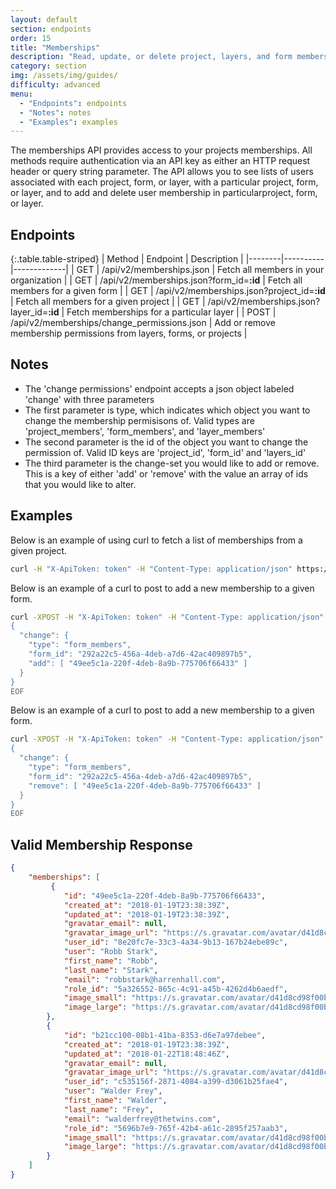 ```yaml
---
layout: default
section: endpoints
order: 15
title: "Memberships"
description: "Read, update, or delete project, layers, and form memberships"
category: section
img: /assets/img/guides/
difficulty: advanced
menu:
  - "Endpoints": endpoints
  - "Notes": notes
  - "Examples": examples
---
```


The memberships API provides access to your projects memberships. All methods require authentication via an API key as either an HTTP request header or query string parameter. The API allows you to see lists of users associated with each project, form, or layer, with a particular project, form, or layer, and to add and delete user membership in particularproject, form, or layer.

## Endpoints

{:.table.table-striped}
| Method | Endpoint | Description |
|--------|----------|-------------|
| GET | /api/v2/memberships.json | Fetch all members in your organization |
| GET | /api/v2/memberships.json?form_id=**:id** | Fetch all members for a given form |
| GET | /api/v2/memberships.json?project_id=**:id** | Fetch all members for a given project |
| GET | /api/v2/memberships.json?layer_id=**:id** | Fetch memberships for a particular layer |
| POST | /api/v2/memberships/change_permissions.json | Add or remove membership permissions from layers, forms, or projects |

## Notes
 - The 'change permissions' endpoint accepts a json object labeled 'change' with three parameters
 - The first parameter is type, which indicates which object you want to change the membership permisisons of. Valid types are 'project_members', 'form_members', and 'layer_members'
 - The second parameter is the id of the object you want to change the permission of. Valid ID keys are 'project_id', 'form_id' and 'layers_id'
 - The third parameter is the change-set you would like to add or remove. This is a key of either 'add' or 'remove' with the value an array of ids that you would like to alter.

## Examples

Below is an example of using curl to fetch a list of memberships from a given project.
```bash
curl -H "X-ApiToken: token" -H "Content-Type: application/json" https://api.fulcrumapp.com/api/v2/memberships.json?project_id=3751f03b-043d-48bf-a6cc-747ddd36b777
```

Below is an example of a curl to post to add a new membership to a given form.
```bash
curl -XPOST -H "X-ApiToken: token" -H "Content-Type: application/json" -d@- https://api.fulcrumapp.com/api/v2/memberships/change_permissions.json <<EOF
{
  "change": {
    "type": "form_members",
    "form_id": "292a22c5-456a-4deb-a7d6-42ac409897b5",
    "add": [ "49ee5c1a-220f-4deb-8a9b-775706f66433" ]
  }
}
EOF
```

Below is an example of a curl to post to add a new membership to a given form.
```bash
curl -XPOST -H "X-ApiToken: token" -H "Content-Type: application/json" -d@- https://api.fulcrumapp.com/api/v2/memberships/change_permissions.json <<EOF
{
  "change": {
    "type": "form_members",
    "form_id": "292a22c5-456a-4deb-a7d6-42ac409897b5",
    "remove": [ "49ee5c1a-220f-4deb-8a9b-775706f66433" ]
  }
}
EOF
```

## Valid Membership Response
```json
{
    "memberships": [
         {
            "id": "49ee5c1a-220f-4deb-8a9b-775706f66433",
            "created_at": "2018-01-19T23:38:39Z",
            "updated_at": "2018-01-19T23:38:39Z",
            "gravatar_email": null,
            "gravatar_image_url": "https://s.gravatar.com/avatar/d41d8cd98f00b204e9800998ecf8427e?s=80",
            "user_id": "8e20fc7e-33c3-4a34-9b13-167b24ebe89c",
            "user": "Robb Stark",
            "first_name": "Robb",
            "last_name": "Stark",
            "email": "robbstark@harrenhall.com",
            "role_id": "5a326552-865c-4c91-a45b-4262d4b6aedf",
            "image_small": "https://s.gravatar.com/avatar/d41d8cd98f00b204e9800998ecf8427e?s=300",
            "image_large": "https://s.gravatar.com/avatar/d41d8cd98f00b204e9800998ecf8427e?s=600"
        },
        {
            "id": "b21cc100-08b1-41ba-8353-d6e7a97debee",
            "created_at": "2018-01-19T23:38:39Z",
            "updated_at": "2018-01-22T18:48:46Z",
            "gravatar_email": null,
            "gravatar_image_url": "https://s.gravatar.com/avatar/d41d8cd98f00b204e9800998ecf8427e?s=80",
            "user_id": "c535156f-2871-4084-a399-d3061b25fae4",
            "user": "Walder Frey",
            "first_name": "Walder",
            "last_name": "Frey",
            "email": "walderfrey@thetwins.com",
            "role_id": "5696b7e9-765f-42b4-a61c-2895f257aab3",
            "image_small": "https://s.gravatar.com/avatar/d41d8cd98f00b204e9800998ecf8427e?s=300",
            "image_large": "https://s.gravatar.com/avatar/d41d8cd98f00b204e9800998ecf8427e?s=600"
        }
    ]
}
```